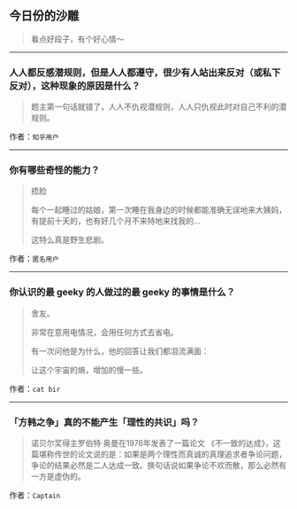 ## 今日份的沙雕

> 看点好段子，有个好心情～


 
---

### 人人都反感潜规则，但是人人都遵守，很少有人站出来反对（或私下反对），这种现象的原因是什么？

> 题主第一句话就错了，人人不仇视潜规则，人人只仇视此时对自己不利的潜规则。


作者：`知乎用户`

---

### 你有哪些奇怪的能力？

> 捂脸
> 
> 每个一起睡过的姑娘，第一次睡在我身边的时候都能准确无误地来大姨妈，有提前十天的，也有好几个月不来特地来找我的...
> 
> 这特么真是野生悲剧。


作者：`匿名用户`

---

### 你认识的最 geeky 的人做过的最 geeky 的事情是什么？

> 舍友。
> 
> 非常在意用电情况，会用任何方式去省电。
> 
> 有一次问他是为什么，他的回答让我们都泪流满面：
> 
> 让这个宇宙的熵，增加的慢一些。


作者：`cat bir`

---

### 「方韩之争」真的不能产生「理性的共识」吗？

> 诺贝尔奖得主罗伯特·奥曼在1976年发表了一篇论文 《不一致的达成》，这篇堪称传世的论文说的是：如果是两个理性而真诚的真理追求者争论问题，争论的结果必然是二人达成一致。换句话说如果争论不欢而散，那么必然有一方是虚伪的。


作者：`Captain`